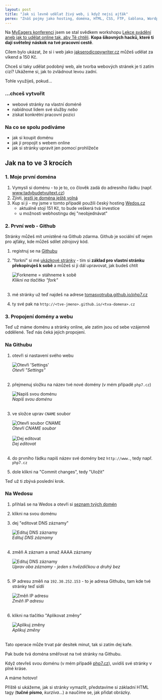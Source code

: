 ```yaml
---
layout: post
title: "Jak si levně udělat živý web, i když nejsi ajťák"
perex: "Znáš pojmy jako hosting, doména, HTML, CSS, FTP, šablona, Wordpress nebo Github? Máš vyhráno, dál nečti a běž se podívat na svou krásnou online vizitku."
---
```


Na [MyEagers konferenci](http://myeagers.beeager.com/) jsem se stal svědkem workshopu [Lekce svádění aneb jak to udělat online tak, aby Tě chtěli](https://www.facebook.com/events/885079758208224/permalink/896505960398937/). **Kopa šikovných hacků, které ti dají světelný náskok na tvé pracovní cestě**.

Cílem bylo ukázat, že si i web jako [jakserodicopywriter.cz](http://jakserodicopywriter.cz) můžeš udělat za víkend a 150 Kč.

Chceš si taky udělat podobný web, ale tvorba webových stránek je ti zatím cizí? Ukážeme si, jak to zvládnout levou zadní.

Tohle využiješ, pokud...

### ...chceš vytvořit

- webové stránky na vlastní doméně
- nabídnout lidem své služby *nebo*
- získat konkrétní pracovní pozici


### Na co se spolu podíváme

- jak si koupit doménu
- jak ji propojit s webem online 
- jak si stránky upravit jen pomocí prohlížeče


## Jak na to ve 3 krocích


### 1. Moje první doména

1. Vymysli si doménu - to je to, co člověk zadá do adresního řádku (např. www.tadybudetvujtext.cz)
2. Zjisti, [jestli je doména ještě volná](https://hosting.wedos.com/cs/domain-check.html?affd=79496)
3. Kup si ji - my jsme v tomto případě použili český hosting [Wedos.cz](https://hosting.wedos.com/cs/domain-check.html?affd=79496)
    - aktuálně stojí 151 Kč, to bude veškerá tvá investice
    - u možnosti webhostingu dej "neobjednávat"

### 2. První web - Github

Stránky můžeš mít umístěné na Github zdarma. Github je sociální síť nejen pro ajťáky, kde můžeš sdílet zdrojový kód.

1. registruj se na [Githubu](https://github.com/)
2. "forkni" si mé [ukázkové stránky](https://github.com/TomasVotruba/php7.cz) - tím si **základ pro vlastní stránku překopíruješ k sobě** a můžeš si ji dál upravovat, jak budeš chtít

    <div class="text-center">
        <img src="/../../../../assets/images/posts/2015-11-16/github-1.png" alt="Forkneme = stáhneme k sobě">
        <br>
        <em>Klikni na tlačítko "fork"</em>
    </div>
    <br>
3. mé stránky už teď najdeš na adrese [tomasvotruba.github.io/php7.cz](http://tomasvotruba.github.io/php7.cz)
4. ty své pak na `http://<tve-jmeno>.github.io/<tva-domena>.cz`
 

### 3. Propojení domény a webu

Teď už máme doménu a stránky online, ale zatím jsou od sebe vzájemně oddělené. Teď nás čeká jejich propojení.


### Na Githubu

1. otevři si nastavení svého webu

    <div class="text-center">
        <img src="/../../../../assets/images/posts/2015-11-16/github-2.png" alt="Otevři 'Settings'">
        <br>
        <em>Otevři "Settings"</em>
    </div>
    <br>
2. přejmenuj složku na název tvé nové domény (v mém případě `php7.cz`)

    <div class="text-center">
        <img src="/../../../../assets/images/posts/2015-11-16/github-3.png" alt="Napiš svou doménu">
        <br>
        <em>Napiš svou doménu</em>
    </div>
    <br>
3. ve složce uprav `CNAME` soubor 

    <div class="text-center">
        <img src="/../../../../assets/images/posts/2015-11-16/github-4.png" alt="Otevři soubor CNAME">
        <br>
        <em>Otevři CNAME soubor</em>
    </div>
    <br>
    <div class="text-center">
        <img src="/../../../../assets/images/posts/2015-11-16/github-5.png" alt="Dej editovat">
        <br>
        <em>Dej editovat</em>
    </div>
    <br>
4. do prvního řádku napiš název své domény bez `http://www.`, tedy např. `php7.cz` 
5. dole klikni na "Commit changes", tedy "Uložit"

Teď už ti zbývá poslední krok. 

### Na Wedosu 

1. přihlaš se na Wedos a otevři si [seznam tvých domén](https://client.wedos.com/domain) 
2. klikni na svou doménu
3. dej "editovat DNS záznamy"

    <div class="text-center">
        <img src="/../../../../assets/images/posts/2015-11-16/domain-dns-1.png" alt="Edituj DNS záznamy">
        <br>
        <em>Edituj DNS záznamy</em>
    </div>
    <br>
4. změň A záznam a smaž AAAA záznamy

    <div class="text-center">
        <img src="/../../../../assets/images/posts/2015-11-16/domain-dns-2.png" alt="Edituj DNS záznamy" style="max-width:270px">
        <br>
        <em>Uprav oba záznamy - jeden s hvězdičkou a druhý bez</em>
    </div>
    <br>
5. IP adresu změň na `192.30.252.153` - to je adresa Githubu, tam kde tvé stránky teď sídlí

    <div class="text-center">
        <img src="/../../../../assets/images/posts/2015-11-16/domain-dns-3.png" alt="Změň IP adresu">
        <br>
        <em>Změň IP adresu</em>
    </div>
    <br>
6. klikni na tlačítko "Aplikovat změny"
    
    <div class="text-center">
        <img src="/../../../../assets/images/posts/2015-11-16/domain-dns-4.png" alt="Aplikuj změny">
        <br>
        <em>Aplikuj změny</em>
    </div>
    <br>

Tato operace může trvat pár desítek minut, tak si zatím dej kafe.

Pak bude tvá doména směřovat na tvé stránky na Githubu. 

Když otevřeš svou doménu (v mém případě [php7.cz](http://php7.cz)), uvidíš své stránky v plné kráse.


A máme hotovo!

Příště si ukážeme, jak si stránky vymazlit, představíme si základní HTML tagy (**tučné písmo**, *kurzíva*...) a naučíme se, jak přidat obrázky.
